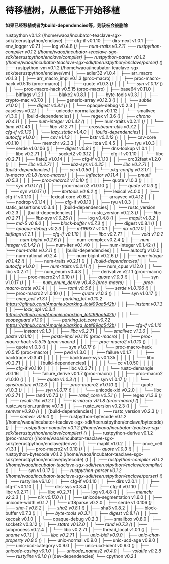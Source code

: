 # 待移植树，从最低下开始移植


**如果已经移植或者为build-dependencies等，则该枝会被删除**

rustpython v0.1.2 (/home/waoa/incubator-teaclave-sgx-sdk/teerustpython/enclave)
├── cfg-if v0.1.10
├── dirs-next v1.0.1
├── env_logger v0.7.1
├── log v0.4.8 (*)
├── num-traits v0.2.11
├── rustpython-compiler v0.1.2 (/home/waoa/incubator-teaclave-sgx-sdk/teerustpython/enclave/compiler)
├── rustpython-parser v0.1.2 (/home/waoa/incubator-teaclave-sgx-sdk/teerustpython/enclave/parser) (*)
├── rustpython-vm v0.1.2 (/home/waoa/incubator-teaclave-sgx-sdk/teerustpython/enclave/vm)
│   ├── adler32 v1.0.4
│   ├── arr_macro v0.1.3
│   │   ├── arr_macro_impl v0.1.3 (proc-macro)
│   │   │   ├── proc-macro-hack v0.5.15 (proc-macro)
│   │   │   ├── quote v1.0.3 (*)
│   │   │   └── syn v1.0.17 (*)
│   │   └── proc-macro-hack v0.5.15 (proc-macro)
│   ├── base64 v0.11.0
│   ├── bitflags v1.2.1
│   ├── blake2 v0.8.1
│   │   ├── byte-tools v0.3.1
│   │   ├── crypto-mac v0.7.0
│   │   │   ├── generic-array v0.12.3 (*)
│   │   │   └── subtle v1.0.0
│   │   ├── digest v0.8.1 (*)
│   │   └── opaque-debug v0.2.3
│   ├── caseless v0.2.1
│   │   └── unicode-normalization v0.1.12
│   │       └── smallvec v1.3.0
│   │   [build-dependencies]
│   │   └── regex v1.3.6 (*)
│   ├── chrono v0.4.11
│   │   ├── num-integer v0.1.42 (*)
│   │   ├── num-traits v0.2.11 (*)
│   │   └── time v0.1.43
│   │       └── libc v0.2.71
│   ├── crossbeam-utils v0.7.2
│   │   ├── cfg-if v0.1.10
│   │   └── lazy_static v1.4.0
│   │   [build-dependencies]
│   │   └── autocfg v1.0.0
│   ├── csv v1.1.3
│   │   ├── bstr v0.2.12 (*)
│   │   ├── csv-core v0.1.10
│   │   │   └── memchr v2.3.3
│   │   ├── itoa v0.4.5
│   │   ├── ryu v1.0.3
│   │   └── serde v1.0.106 (*)
│   ├── digest v0.8.1 (*)
│   ├── dns-lookup v1.0.1
│   │   ├── libc v0.2.71
│   │   └── socket2 v0.3.12
│   │       ├── cfg-if v0.1.10
│   │       └── libc v0.2.71
│   ├── flate2 v1.0.14
│   │   ├── cfg-if v0.1.10
│   │   ├── crc32fast v1.2.0 (*)
│   │   ├── libc v0.2.71
│   │   └── libz-sys v1.0.25
│   │       └── libc v0.2.71
│   │       [build-dependencies]
│   │       ├── cc v1.0.50
│   │       └── pkg-config v0.3.17
│   ├── is-macro v0.1.8 (proc-macro)
│   │   ├── Inflector v0.11.4
│   │   ├── pmutil v0.5.3
│   │   │   ├── proc-macro2 v1.0.10 (*)
│   │   │   ├── quote v1.0.3 (*)
│   │   │   └── syn v1.0.17 (*)
│   │   ├── proc-macro2 v1.0.10 (*)
│   │   ├── quote v1.0.3 (*)
│   │   └── syn v1.0.17 (*)
│   ├── itertools v0.8.2 (*)
│   ├── lexical v4.0.0
│   │   ├── cfg-if v0.1.10
│   │   └── lexical-core v0.6.2
│   │       ├── arrayvec v0.4.12
│   │       │   └── nodrop v0.1.14
│   │       ├── cfg-if v0.1.10
│   │       ├── ryu v1.0.3
│   │       └── static_assertions v0.3.4
│   │       [build-dependencies]
│   │       └── rustc_version v0.2.3
│   │   [build-dependencies]
│   │   └── rustc_version v0.2.3 (*)
│   ├── libc v0.2.71
│   ├── libz-sys v1.0.25 (*)
│   ├── log v0.4.8 (*)
│   ├── maplit v1.0.2
│   ├── md-5 v0.8.0
│   │   ├── block-buffer v0.7.3 (*)
│   │   ├── digest v0.8.1 (*)
│   │   └── opaque-debug v0.2.3
│   ├── mt19937 v1.0.1
│   ├── nix v0.17.0
│   │   ├── bitflags v1.2.1
│   │   ├── cfg-if v0.1.10
│   │   ├── libc v0.2.71
│   │   └── void v1.0.2
│   ├── num-bigint v0.2.6 (*)
│   ├── num-complex v0.2.4 (*)
│   ├── num-integer v0.1.42 (*)
│   ├── num-iter v0.1.40
│   │   ├── num-integer v0.1.42 (*)
│   │   └── num-traits v0.2.11 (*)
│   │   [build-dependencies]
│   │   └── autocfg v1.0.0
│   ├── num-rational v0.2.4
│   │   ├── num-bigint v0.2.6 (*)
│   │   ├── num-integer v0.1.42 (*)
│   │   └── num-traits v0.2.11 (*)
│   │   [build-dependencies]
│   │   └── autocfg v1.0.0
│   ├── num-traits v0.2.11 (*)
│   ├── num_cpus v1.12.0
│   │   └── libc v0.2.71
│   ├── num_enum v0.4.3
│   │   ├── derivative v2.1.1 (proc-macro)
│   │   │   ├── proc-macro2 v1.0.10 (*)
│   │   │   ├── quote v1.0.3 (*)
│   │   │   └── syn v1.0.17 (*)
│   │   └── num_enum_derive v0.4.3 (proc-macro)
│   │       ├── proc-macro-crate v0.1.4
│   │       │   └── toml v0.5.6
│   │       │       └── serde v1.0.106 (*)
│   │       ├── proc-macro2 v1.0.10 (*)
│   │       ├── quote v1.0.3 (*)
│   │       └── syn v1.0.17 (*)
│   ├── once_cell v1.3.1
│   ├── parking_lot v0.10.2 (https://github.com/Amanieu/parking_lot#99aa542b)
│   │   ├── instant v0.1.3
│   │   ├── lock_api v0.3.4 (https://github.com/Amanieu/parking_lot#99aa542b)
│   │   │   └── scopeguard v1.1.0
│   │   └── parking_lot_core v0.7.2 (https://github.com/Amanieu/parking_lot#99aa542b)
│   │       ├── cfg-if v0.1.10
│   │       ├── instant v0.1.3
│   │       ├── libc v0.2.71
│   │       └── smallvec v1.3.0
│   ├── paste v0.1.10
│   │   ├── paste-impl v0.1.10 (proc-macro)
│   │   │   ├── proc-macro-hack v0.5.15 (proc-macro)
│   │   │   ├── proc-macro2 v1.0.10 (*)
│   │   │   ├── quote v1.0.3 (*)
│   │   │   └── syn v1.0.17 (*)
│   │   └── proc-macro-hack v0.5.15 (proc-macro)
│   ├── pwd v1.3.0
│   │   ├── failure v0.1.7
│   │   │   ├── backtrace v0.3.41
│   │   │   │   ├── backtrace-sys v0.1.35
│   │   │   │   │   └── libc v0.2.71
│   │   │   │   │   [build-dependencies]
│   │   │   │   │   └── cc v1.0.50
│   │   │   │   ├── cfg-if v0.1.10
│   │   │   │   ├── libc v0.2.71
│   │   │   │   └── rustc-demangle v0.1.16
│   │   │   └── failure_derive v0.1.7 (proc-macro)
│   │   │       ├── proc-macro2 v1.0.10 (*)
│   │   │       ├── quote v1.0.3 (*)
│   │   │       ├── syn v1.0.17 (*)
│   │   │       └── synstructure v0.12.3
│   │   │           ├── proc-macro2 v1.0.10 (*)
│   │   │           ├── quote v1.0.3 (*)
│   │   │           ├── syn v1.0.17 (*)
│   │   │           └── unicode-xid v0.2.0
│   │   └── libc v0.2.71
│   ├── rand v0.7.3 (*)
│   ├── rand_core v0.5.1 (*)
│   ├── regex v1.3.6 (*)
│   ├── result-like v0.2.1
│   │   └── is-macro v0.1.8 (proc-macro) (*)
│   ├── rustc_version_runtime v0.1.5
│   │   ├── rustc_version v0.2.3 (*)
│   │   └── semver v0.9.0 (*)
│   │   [build-dependencies]
│   │   ├── rustc_version v0.2.3 (*)
│   │   └── semver v0.9.0 (*)
│   ├── rustpython-bytecode v0.1.2 (/home/waoa/incubator-teaclave-sgx-sdk/teerustpython/enclave/bytecode) (*)
│   ├── rustpython-compiler v0.1.2 (/home/waoa/incubator-teaclave-sgx-sdk/teerustpython/enclave/compiler) (*)
│   ├── rustpython-derive v0.1.2 (proc-macro) (/home/waoa/incubator-teaclave-sgx-sdk/teerustpython/enclave/derive)
│   │   ├── maplit v1.0.2
│   │   ├── once_cell v1.3.1
│   │   ├── proc-macro2 v1.0.10 (*)
│   │   ├── quote v1.0.3 (*)
│   │   ├── rustpython-bytecode v0.1.2 (/home/waoa/incubator-teaclave-sgx-sdk/teerustpython/enclave/bytecode) (*)
│   │   ├── rustpython-compiler v0.1.2 (/home/waoa/incubator-teaclave-sgx-sdk/teerustpython/enclave/compiler) (*)
│   │   └── syn v1.0.17 (*)
│   ├── rustpython-parser v0.1.2 (/home/waoa/incubator-teaclave-sgx-sdk/teerustpython/enclave/parser) (*)
│   ├── rustyline v6.1.0
│   │   ├── cfg-if v0.1.10
│   │   ├── dirs v2.0.1
│   │   │   ├── cfg-if v0.1.10
│   │   │   └── dirs-sys v0.3.4
│   │   │       ├── cfg-if v0.1.10
│   │   │       └── libc v0.2.71
│   │   ├── libc v0.2.71
│   │   ├── log v0.4.8 (*)
│   │   ├── memchr v2.3.3
│   │   ├── nix v0.17.0 (*)
│   │   ├── unicode-segmentation v1.6.0
│   │   ├── unicode-width v0.1.7
│   │   └── utf8parse v0.2.0
│   ├── serde v1.0.106 (*)
│   ├── sha-1 v0.8.2
│   ├── sha2 v0.8.1 (*)
│   ├── sha3 v0.8.2
│   │   ├── block-buffer v0.7.3 (*)
│   │   ├── byte-tools v0.3.1
│   │   ├── digest v0.8.1 (*)
│   │   ├── keccak v0.1.0
│   │   └── opaque-debug v0.2.3
│   ├── smallbox v0.8.0
│   ├── socket2 v0.3.12 (*)
│   ├── statrs v0.12.0
│   │   └── rand v0.7.3 (*)
│   ├── subprocess v0.2.4
│   │   └── libc v0.2.71
│   ├── thread_local v1.0.1 (*)
│   ├── uname v0.1.1
│   │   └── libc v0.2.71
│   ├── unic-bidi v0.9.0
│   ├── unic-char-property v0.9.0 (*)
│   ├── unic-normal v0.9.0
│   ├── unic-ucd-age v0.9.0
│   ├── unic-ucd-category v0.9.0
│   ├── unic-ucd-ident v0.9.0 (*)
│   ├── unicode-casing v0.1.0
│   ├── unicode_names2 v0.4.0
│   └── volatile v0.2.6
└── rustyline v6.1.0 (*)
[dev-dependencies]
└── cpython v0.2.1
